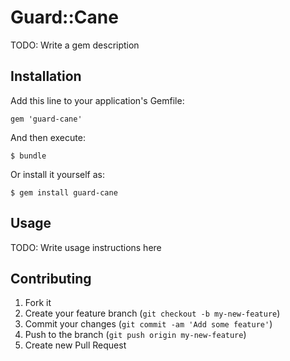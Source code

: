 # Guard::Cane

TODO: Write a gem description

## Installation

Add this line to your application's Gemfile:

    gem 'guard-cane'

And then execute:

    $ bundle

Or install it yourself as:

    $ gem install guard-cane

## Usage

TODO: Write usage instructions here

## Contributing

1. Fork it
2. Create your feature branch (`git checkout -b my-new-feature`)
3. Commit your changes (`git commit -am 'Add some feature'`)
4. Push to the branch (`git push origin my-new-feature`)
5. Create new Pull Request
